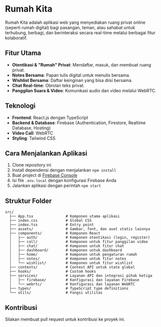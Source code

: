 # Rumah Kita

Rumah Kita adalah aplikasi web yang menyediakan ruang privat online (seperti rumah digital) bagi pasangan, teman, atau sahabat untuk terhubung, berbagi, dan berinteraksi secara real-time melalui berbagai fitur kolaboratif.

## Fitur Utama

- **Otentikasi & "Rumah" Privat**: Mendaftar, masuk, dan membuat ruang privat.
- **Notes Bersama**: Papan tulis digital untuk menulis bersama.
- **Wishlist Bersama**: Daftar keinginan yang bisa diisi bersama.
- **Chat Real-time**: Obrolan teks privat.
- **Panggilan Suara & Video**: Komunikasi audio dan video melalui WebRTC.

## Teknologi

- **Frontend**: React.js dengan TypeScript
- **Backend & Database**: Firebase (Authentication, Firestore, Realtime Database, Hosting)
- **Video Call**: WebRTC
- **Styling**: Tailwind CSS

## Cara Menjalankan Aplikasi

1. Clone repository ini
2. Install dependensi dengan menjalankan `npm install`
3. Buat project di [Firebase Console](https://console.firebase.google.com/)
4. Isi file `.env.local` dengan konfigurasi Firebase Anda
5. Jalankan aplikasi dengan perintah `npm start`

## Struktur Folder

```
src/
  ├── App.tsx               # Komponen utama aplikasi
  ├── index.css             # Global CSS
  ├── index.tsx             # Entry point
  ├── assets/               # Gambar, font, dan aset statis lainnya
  ├── components/           # Komponen React
  │   ├── auth/             # Komponen otentikasi (login, register)
  │   ├── call/             # Komponen untuk fitur panggilan video
  │   ├── chat/             # Komponen untuk fitur chat
  │   ├── dashboard/        # Komponen untuk dashboard
  │   ├── home/             # Komponen untuk pengaturan rumah
  │   ├── notes/            # Komponen untuk fitur notes
  │   └── wishlist/         # Komponen untuk fitur wishlist
  ├── contexts/             # Context API untuk state global
  ├── hooks/                # Custom hooks
  ├── services/             # Layanan API dan integrasi pihak ketiga
  │   ├── firebase/         # Konfigurasi dan layanan Firebase
  │   └── webrtc/           # Konfigurasi dan layanan WebRTC
  ├── types/                # TypeScript type definitions
  └── utils/                # Fungsi utilitas
```

## Kontribusi

Silakan membuat pull request untuk kontribusi ke proyek ini.
